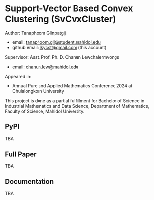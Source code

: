 # Support-Vector Based Convex Clustering (SvCvxCluster)

Author: Tanaphoom Glinpatgij

- email: tanaphoom.gli@student.mahidol.edu
- github email: lkycst@gmail.com (this account)

Supervisor: Asst. Prof. Ph. D. Chanun Lewchalermvongs

- email: chanun.lew@mahidol.edu

Appeared in: 

- Annual Pure and Applied Mathematics Conference 2024 at Chulalongkorn University

This project is done as a partial fulfillment for Bachelor of Science in Industrial Mathematics and Data Science, Department of Mathematics, Faculty of Science, Mahidol University.

## PyPI

TBA

## Full Paper

TBA

## Documentation

TBA
